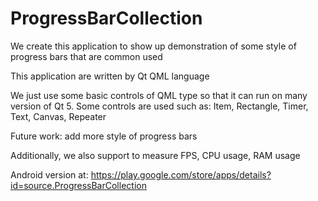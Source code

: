 # ProgressBarCollection
We create this application to show up demonstration of some style of progress bars that are common used

This application are written by Qt QML language

We just use some basic controls of QML type so that it can run on many version of Qt 5. Some controls are used such as: Item, Rectangle, Timer, Text, Canvas, Repeater

Future work: add more style of progress bars

Additionally, we also support to measure FPS, CPU usage, RAM usage

Android version at:
https://play.google.com/store/apps/details?id=source.ProgressBarCollection
